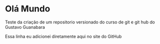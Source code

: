 # Olá Mundo
 Teste da criação de um repositorio versionado do curso de git e git hub do Gustavo Guanabara
 
 Essa linha eu adicionei diretamente aqui no site do GitHub
